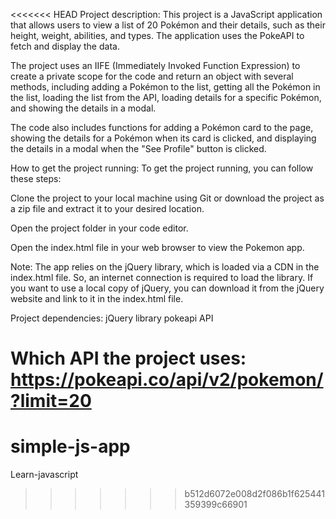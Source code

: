 <<<<<<< HEAD
Project description:
This project is a JavaScript application that allows users to view a list of 20 Pokémon and their details, such as their height, weight, abilities, and types. The application uses the PokeAPI to fetch and display the data.

The project uses an IIFE (Immediately Invoked Function Expression) to create a private scope for the code and return an object with several methods, including adding a Pokémon to the list, getting all the Pokémon in the list, loading the list from the API, loading details for a specific Pokémon, and showing the details in a modal.

The code also includes functions for adding a Pokémon card to the page, showing the details for a Pokémon when its card is clicked, and displaying the details in a modal when the "See Profile" button is clicked.


How to get the project running:
To get the project running, you can follow these steps:

Clone the project to your local machine using Git or download the project as a zip file and extract it to your desired location.

Open the project folder in your code editor.

Open the index.html file in your web browser to view the Pokemon app.

Note: The app relies on the jQuery library, which is loaded via a CDN in the index.html file. So, an internet connection is required to load the library. If you want to use a local copy of jQuery, you can download it from the jQuery website and link to it in the index.html file.


Project dependencies:
jQuery library
pokeapi API

Which API the project uses:
https://pokeapi.co/api/v2/pokemon/?limit=20
=======
# simple-js-app
Learn-javascript
>>>>>>> b512d6072e008d2f086b1f625441359399c66901

